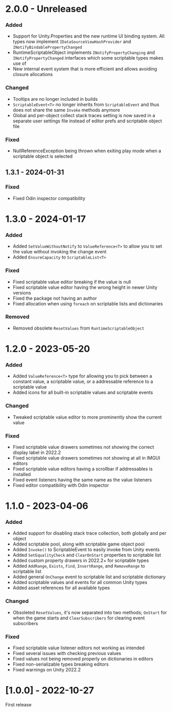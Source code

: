 # 2.0.0 - Unreleased

### Added

- Support for Unity.Properties and the new runtime UI binding system. All types now implement `IDataSourceViewHashProvider` and `INotifyBindablePropertyChanged`
- RuntimeScriptableObject implements `INotifyPropertyChanging` and `INotifyPropertyChanged` interfaces which some scriptable types makes use of
- New internal event system that is more efficient and allows avoiding closure allocations

### Changed

- Tooltips are no longer included in builds
- `ScriptableEvent<T>` no longer inherits from `ScriptableEvent` and thus does not share the same `Invoke` methods anymore
- Global and per-object collect stack traces setting is now saved in a separate user settings file instead of editor prefs and scriptable object file 

### Fixed

- NullReferenceException being thrown when exiting play mode when a scriptable object is selected

## 1.3.1 - 2024-01-31

### Fixed

- Fixed Odin inspector compatibility

# 1.3.0 - 2024-01-17

### Added

- Added `SetValueWithoutNotify` to `ValueReference<T>` to allow you to set the value without invoking the change event
- Added `EnsureCapacity` to `ScriptableList<T>`

### Fixed

- Fixed scriptable value editor breaking if the value is null
- Fixed scriptable value editor having the wrong height in newer Unity versions
- Fixed the package not having an author
- Fixed allocation when using `foreach` on scriptable lists and dictionaries

### Removed

- Removed obsolete `ResetValues` from `RuntimeScriptableObject`

# 1.2.0 - 2023-05-20

### Added

- Added `ValueReference<T>` type for allowing you to pick between a constant value, a scriptable value, or a addressable reference to a scriptable value
- Added icons for all built-in scriptable values and scriptable events

### Changed

- Tweaked scriptable value editor to more prominently show the current value

### Fixed

- Fixed scriptable value drawers sometimes not showing the correct display label in 2022.2
- Fixed scriptable value drawers sometimes not showing at all in IMGUI editors
- Fixed scriptable value editors having a scrollbar if addressables is installed
- Fixed event listeners having the same name as the value listeners
- Fixed editor compatibility with Odin inspector

# 1.1.0 - 2023-04-06

### Added

- Added support for disabling stack trace collection, both globally and per object
- Added scriptable pool, along with scriptable game object pool
- Added `Invoke()` to ScriptableEvent to easily invoke from Unity events
- Added `SetEqualityCheck` and `ClearOnStart` properties to scriptable list
- Added custom property drawers in 2022.2+ for scriptable types
- Added `AddRange`, `Exists`, `Find`, `InsertRange`, and `RemoveRange` to scriptable list
- Added general `OnChange` event to scriptable list and scriptable dictionary
- Added scriptable values and events for all common Unity types
- Added asset references for all available types

### Changed

- Obsoleted `ResetValues`, it's now separated into two methods; `OnStart` for when the game starts and `ClearSubscribers` for clearing event subscribers

### Fixed

- Fixed scriptable value listener editors not working as intended
- Fixed several issues with checking previous values
- Fixed values not being removed properly on dictionaries in editors
- Fixed non-serializable types breaking editors
- Fixed warnings on Unity 2022.2

# [1.0.0] - 2022-10-27

First release